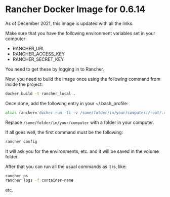 # Rancher Docker Image for 0.6.14
As of December 2021, this image is updated with all the links.

Make sure that you have the following environment variables set in your computer:
* RANCHER_URL
* RANCHER_ACCESS_KEY
* RANCHER_SECRET_KEY

You need to get these by logging in to Rancher.

Now, you need to build the image once using the following command from inside the project:

```bash
docker build -t rancher_local .
```

Once done, add the following entry in your ~/.bash_profile:
```bash
alias rancher='docker run -ti -v /some/folder/in/your/computer:/root/.rancher -e RANCHER_URL=$RANCHER_URL -e RANCHER_ACCESS_KEY=$RANCHER_ACCESS_KEY -e RANCHER_SECRET_KEY=$RANCHER_SECRET_KEY --rm rancher_local'
```

Replace `/some/folder/in/your/computer` with a folder in your computer.

If all goes well, the first command must be the following:
```bash
rancher config
```

It will ask you for the environments, etc. and it will be saved in the volume folder.

After that you can run all the usual commands as it is, like:
```bash
rancher ps
rancher logs -f container-name
```

etc.